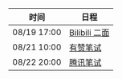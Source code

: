 | 时间          | 日程                                                                                                                                  |
| ----------- | ----------------------------------------------------------------------------------------------------------------------------------- |
| 08/19 17:00 | [Bilibili 二面](https://www.google.com/calendar/event?eid=NGxuMDlyYnYxM21ha2luMTNscDlscGU4Z3QgYzZrZW9pbGFmdjk5cDE5dmw3ZmFpZHU4bWtAZw) |
| 08/21 10:00 | [有赞笔试](https://www.google.com/calendar/event?eid=c3VnamVwbmNkN204YTlra3RkazEwZ2hzdnMgYzZrZW9pbGFmdjk5cDE5dmw3ZmFpZHU4bWtAZw)        |
| 08/22 20:00 | [腾讯笔试](https://www.google.com/calendar/event?eid=amg5NWdmNmJoM3RrcGIzMWU4NW1tZzU0cnMgYzZrZW9pbGFmdjk5cDE5dmw3ZmFpZHU4bWtAZw)        |